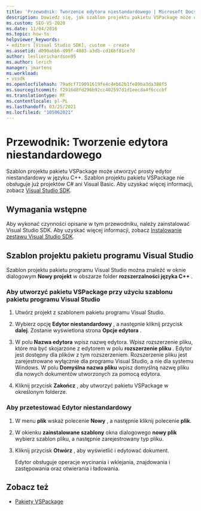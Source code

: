 ```yaml
---
title: 'Przewodnik: Tworzenie edytora niestandardowego | Microsoft Docs'
description: Dowiedz się, jak szablon projektu pakietu VSPackage może utworzyć prosty edytor niestandardowy w języku C++ za pomocą tego przewodnika.
ms.custom: SEO-VS-2020
ms.date: 11/04/2016
ms.topic: how-to
helpviewer_keywords:
- editors [Visual Studio SDK], custom - create
ms.assetid: d090abb6-d99f-4083-a3db-cd16bf81ce7d
author: leslierichardson95
ms.author: lerich
manager: jmartens
ms.workload:
- vssdk
ms.openlocfilehash: 79adcf719091619fe4c4eb62b1fe89ba3da388f5
ms.sourcegitcommit: f2916d8fd296b92cc402597d1d1eecda4f6cccbf
ms.translationtype: MT
ms.contentlocale: pl-PL
ms.lasthandoff: 03/25/2021
ms.locfileid: "105062021"
---
```

# <a name="walkthrough-create-a-custom-editor"></a>Przewodnik: Tworzenie edytora niestandardowego
Szablon projektu pakietu VSPackage może utworzyć prosty edytor niestandardowy w języku C++. Szablon projektu pakietu VSPackage nie obsługuje już projektów C# ani Visual Basic. Aby uzyskać więcej informacji, zobacz [Visual Studio SDK](../extensibility/visual-studio-sdk.md).

## <a name="prerequisites"></a>Wymagania wstępne
 Aby wykonać czynności opisane w tym przewodniku, należy zainstalować Visual Studio SDK. Aby uzyskać więcej informacji, zobacz [Instalowanie zestawu Visual Studio SDK](../extensibility/installing-the-visual-studio-sdk.md).

## <a name="the-visual-studio-package-project-template"></a>Szablon projektu pakietu programu Visual Studio
 Szablon projektu pakietu programu Visual Studio można znaleźć w oknie dialogowym **Nowy projekt** w obszarze folder **rozszerzalności języka C++** .

### <a name="to-create-a-vspackage-using-the-visual-studio-package-template"></a>Aby utworzyć pakietu VSPackage przy użyciu szablonu pakietu programu Visual Studio

1. Utwórz projekt z szablonem pakietu programu Visual Studio.

2. Wybierz opcję **Edytor niestandardowy** , a następnie kliknij przycisk **dalej**. Zostanie wyświetlona strona **Opcje edytora** .

3. W polu **Nazwa edytora** wpisz nazwę edytora. Wpisz rozszerzenie pliku, które ma być skojarzone z edytorem w polu **rozszerzenie pliku** . Edytor jest dostępny dla plików z tym rozszerzeniem. Rozszerzenie pliku jest zarejestrowane wyłącznie dla programu Visual Studio, a nie dla systemu Windows. W polu **Domyślna nazwa pliku** wpisz domyślną nazwę pliku dla nowych dokumentów utworzonych za pomocą edytora.

4. Kliknij przycisk **Zakończ** , aby utworzyć pakietu VSPackage w określonym folderze.

### <a name="to-test-your-custom-editor"></a>Aby przetestować Edytor niestandardowy

1. W menu **plik** wskaż polecenie **Nowy** , a następnie kliknij polecenie **plik**.

2. W okienku **zainstalowane szablony** okna dialogowego **nowy plik** wybierz szablon pliku, a następnie zarejestrowany typ pliku.

3. Kliknij przycisk **Otwórz** , aby wyświetlić i edytować dokument.

     Edytor obsługuje operacje wycinania i wklejania, znajdowania i zastępowania oraz otwierania i ładowania.

## <a name="see-also"></a>Zobacz też
- [Pakiety VSPackage](../extensibility/internals/vspackages.md)
